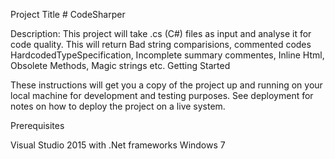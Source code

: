 Project Title # CodeSharper

Description: This project will take .cs (C#) files as input and analyse it for code quality. This will return Bad string comparisions, commented codes
HardcodedTypeSpecification, Incomplete summary commentes, Inline Html, Obsolete Methods, Magic strings etc.
Getting Started

These instructions will get you a copy of the project up and running on your local machine for development and testing purposes. 
See deployment for notes on how to deploy the project on a live system.

Prerequisites

Visual Studio 2015 with .Net frameworks
Windows 7
